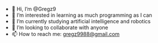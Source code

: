 - 👋 Hi, I’m @Gregz9
- 👀 I’m interested in learning as much programming as I can
- 🌱 I’m currently studying artificial intelligence and robotics
- 💞️ I’m looking to collaborate with anyone
- 📫 How to reach me: gregz9988@gmail.com

<!---
Gregz9/Gregz9 is a ✨ special ✨ repository because its `README.md` (this file) appears on your GitHub profile.
You can click the Preview link to take a look at your changes.
--->
